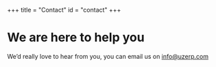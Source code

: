 +++
title = "Contact"
id = "contact"
+++

# We are here to help you

We’d really love to hear from you, you can email us on info@uzerp.com